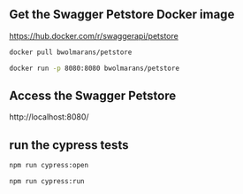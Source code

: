 ## Get the Swagger Petstore Docker image

https://hub.docker.com/r/swaggerapi/petstore

```bash
docker pull bwolmarans/petstore   
```
```bash
docker run -p 8080:8080 bwolmarans/petstore
```

## Access the Swagger Petstore

http://localhost:8080/

## run the cypress tests
```bash
npm run cypress:open
```
```bash
npm run cypress:run
```